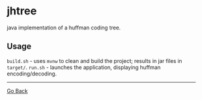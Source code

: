 # jhtree
java implementation of a huffman coding tree.

## Usage
`build.sh` - uses `mvnw` to clean and build the project; results in jar files in `target/`.
`run.sh` - launches the application, displaying huffman encoding/decoding.

---
[Go Back](..)
